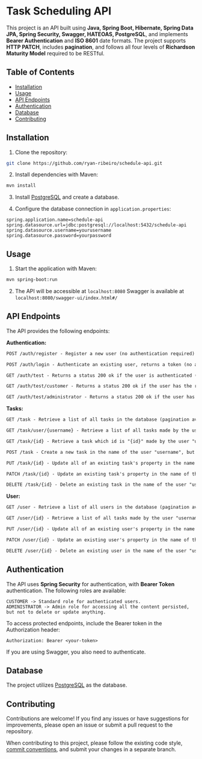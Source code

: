 # Task Scheduling API

&#x20;  &#x20;

This project is an API built using **Java, Spring Boot, Hibernate, Spring Data JPA, Spring Security, Swagger, HATEOAS, PostgreSQL**, and implements **Bearer Authentication** and **ISO 8601** date formats. The project supports **HTTP PATCH**, includes **pagination**, and follows all four levels of **Richardson Maturity Model** required to be RESTful.

## Table of Contents

- [Installation](#installation)
- [Usage](#usage)
- [API Endpoints](#api-endpoints)
- [Authentication](#authentication)
- [Database](#database)
- [Contributing](#contributing)

## Installation

1. Clone the repository:

```bash
git clone https://github.com/ryan-ribeiro/schedule-api.git
```

2. Install dependencies with Maven:

```bash
mvn install
```

3. Install [PostgreSQL](https://www.postgresql.org/) and create a database.

4. Configure the database connection in `application.properties`:

```properties
spring.application.name=schedule-api
spring.datasource.url=jdbc:postgresql://localhost:5432/schedule-api
spring.datasource.username=yourusername
spring.datasource.password=yourpassword
```

## Usage

1. Start the application with Maven:

```bash
mvn spring-boot:run
```

2. The API will be accessible at
```localhost:8080```
Swagger is available at
```localhost:8080/swagger-ui/index.html#/```
   

## API Endpoints

The API provides the following endpoints:

**Authentication:**
```markdown
POST /auth/register - Register a new user (no authentication required)

POST /auth/login - Authenticate an existing user, returns a token (no authentication required)

GET /auth/test - Returns a status 200 ok if the user is authenticated (authentication required)

GET /auth/test/customer - Returns a status 200 ok if the user has the role "ROLE_CUSTOMER" (ROLE_CUSTOMER authentication required)

GET /auth/test/administrator - Returns a status 200 ok if the user has the role "ROLE_ADMINISTRATOR" (ROLE_ADMINISTRATOR authentication required)
```

**Tasks:**
```markdown
GET /task - Retrieve a list of all tasks in the database (pagination available, ROLE_ADMINISTRATOR authentication required)

GET /task/user/{username} - Retrieve a list of all tasks made by the user "username", but only if you're the "username" user authenticated. (ROLE_CUSTOMER authentication required)

GET /task/{id} - Retrieve a task which id is "{id}" made by the user "username", but only if you're the "username" user authenticated (pagination available, ROLE_CUSTOMER authentication required).

POST /task - Create a new task in the name of the user "username", but only if you're the "username" user authenticated (ROLE_CUSTOMER authentication required)

PUT /task/{id} - Update all of an existing task's property in the name of the user "username", but only if you're the "username" user authenticated (ROLE_CUSTOMER authentication required)

PATCH /task/{id} - Update an existing task's property in the name of the user "username", but only if you're the "username" user authenticated (ROLE_CUSTOMER authentication required)

DELETE /task/{id} - Delete an existing task in the name of the user "username", but only if you're the "username" user authenticated (ROLE_CUSTOMER authentication required)

```
**User:**
```markdown
GET /user - Retrieve a list of all users in the database (pagination available, ROLE_ADMINISTRATOR authentication required)

GET /user/{id} - Retrieve a list of all tasks made by the user "username" and his info, but only if you're the "username" user authenticated. (pagination available, ROLE_CUSTOMER authentication required)

PUT /user/{id} - Update all of an existing user's property in the name of the user "username", but only if you're the "username" user authenticated (ROLE_CUSTOMER authentication required)

PATCH /user/{id} - Update an existing user's property in the name of the user "username", but only if you're the "username" user authenticated (ROLE_CUSTOMER authentication required)

DELETE /user/{id} - Delete an existing user in the name of the user "username", but only if you're the "username" user authenticated (ROLE_CUSTOMER authentication required)

```

## Authentication

The API uses **Spring Security** for authentication, with **Bearer Token** authentication. The following roles are available:

```
CUSTOMER -> Standard role for authenticated users.
ADMINISTRATOR -> Admin role for accessing all the content persisted, but not to delete or update anything.
```

To access protected endpoints, include the Bearer token in the Authorization header:

```
Authorization: Bearer <your-token>
```

If you are using Swagger, you also need to authenticate.

## Database

The project utilizes [PostgreSQL](https://www.postgresql.org/) as the database.

## Contributing

Contributions are welcome! If you find any issues or have suggestions for improvements, please open an issue or submit a pull request to the repository.

When contributing to this project, please follow the existing code style, [commit conventions](https://www.conventionalcommits.org/en/v1.0.0/), and submit your changes in a separate branch.

